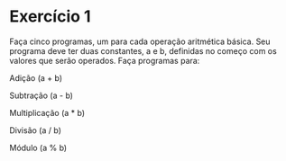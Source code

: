 # Exercício 1

Faça cinco programas, um para cada operação aritmética básica. Seu programa deve ter duas constantes, a e b, definidas no começo com os valores que serão operados. Faça programas para:

Adição (a + b)

Subtração (a - b)

Multiplicação (a * b)

Divisão (a / b)

Módulo (a % b)
